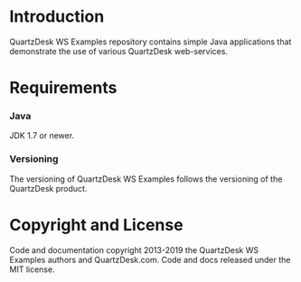 # Introduction

QuartzDesk WS Examples repository contains simple Java applications that demonstrate the use of various QuartzDesk web-services.

# Requirements

### Java
JDK 1.7 or newer.

### Versioning
The versioning of QuartzDesk WS Examples follows the versioning of the QuartzDesk product. 

# Copyright and License

Code and documentation copyright 2013-2019 the QuartzDesk WS Examples authors and QuartzDesk.com. Code and docs released under the MIT license.
